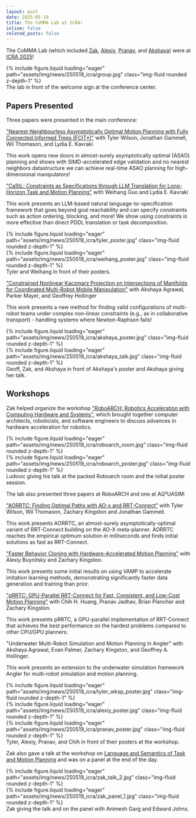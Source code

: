 ```yaml
---
layout: post
date: 2025-05-19
title: The CoMMA Lab at ICRA!
inline: false
related_posts: false
---
```


The CoMMA Lab (which included [Zak](/members/zak), [Alexiy](/members/alexiy), [Pranav](/members/jadhav), and [Akshaya](https://www.akshayaagrawal.com/)) were at [ICRA 2025](https://2025.ieee-icra.org/)!

<div class="row mt-5 justify-content-center">
    <div class="col-md-8 mt-3 mt-md-0">
        {% include figure.liquid loading="eager" path="assets/img/news/250519_icra/group.jpg" class="img-fluid rounded z-depth-1" %}
    </div>
</div>
<div class="caption text-center">
The lab in front of the welcome sign at the conference center.
</div>

## Papers Presented

Three papers were presented in the main conference:

["Nearest-Neighbourless Asymptotically Optimal Motion Planning with Fully Connected Informed Trees (FCIT*)"](/publications#wilson2025fcit)
with Tyler Wilson, Jonathan Gammell, Wil Thomason, and Lydia E. Kavraki

This work opens new doors in almost-surely asymptotically optimal (ASAO) planning and shows with SIMD-accelerated edge validation and no nearest neighbors datastructure we can achieve real-time ASAO planning for high-dimensional manipulators!

["CaStL: Constraints as Specifications through LLM Translation for Long-Horizon Task and Motion Planning"](/publications#guo2025castl)
with Weihang Guo and Lydia E. Kavraki

This work presents an LLM-based natural language-to-specification framework that goes beyond goal reachability and can specify constraints such as action ordering, blocking, and more! We show using constraints is more effective than direct PDDL translation or task decomposition.


<div class="row mt-3 justify-content-center">
    <div class="col-sm mt-3 mt-md-0">
        {% include figure.liquid loading="eager" path="assets/img/news/250519_icra/tyler_poster.jpg" class="img-fluid rounded z-depth-1" %}
    </div>
    <div class="col-sm mt-3 mt-md-0">
        {% include figure.liquid loading="eager" path="assets/img/news/250519_icra/weihang_poster.jpg" class="img-fluid rounded z-depth-1" %}
    </div>
</div>
<div class="caption text-center">
Tyler and Weihang in front of their posters.
</div>

["Constrained Nonlinear Kaczmarz Projection on Intersections of Manifolds for Coordinated Multi-Robot Mobile Manipulation"](/publications#agrawal2025cnkz)
with Akshaya Agrawal, Parker Mayer, and Geoffrey Hollinger

This work presents a new method for finding valid configurations of multi-robot teams under complex non-linear constraints (e.g., as in collaborative transport) - handling systems where Newton-Raphson fails!


<div class="row mt-3">
    <div class="col-sm mt-3 mt-md-0">
        {% include figure.liquid loading="eager" path="assets/img/news/250519_icra/akshaya_poster.jpg" class="img-fluid rounded z-depth-1" %}
    </div>
    <div class="col-sm mt-3 mt-md-0">
        {% include figure.liquid loading="eager" path="assets/img/news/250519_icra/akshaya_talk.jpg" class="img-fluid rounded z-depth-1" %}
    </div>
</div>
<div class="caption">
Geoff, Zak, and Akshaya in front of Akshaya's poster and Akshaya giving her talk.
</div>

## Workshops

Zak helped organize the workshop ["RoboARCH: Robotics Acceleration with Computing Hardware and Systems"](https://sites.google.com/view/roboarch-icra25/home?authuser=0), which brought together computer architects, roboticists, and software engineers to discuss advances in hardware acceleration for robotics.

<div class="row mt-3 justify-content-center">
    <div class="col-sm mt-3 mt-md-0">
        {% include figure.liquid loading="eager" path="assets/img/news/250519_icra/roboarch_room.jpg" class="img-fluid rounded z-depth-1" %}
    </div>
    <div class="col-sm mt-3 mt-md-0">
        {% include figure.liquid loading="eager" path="assets/img/news/250519_icra/roboarch_poster.jpg" class="img-fluid rounded z-depth-1" %}
    </div>
</div>
<div class="caption text-center">
Ludovic giving his talk at the packed Roboarch room and the initial poster session.
</div>

The lab also presented three papers at RoboARCH and one at AQ²UASIM:

["AORRTC: Finding Optimal Paths with AO-x and RRT-Connect"](/publications#wilson2025aorrtc) with Tyler Wilson, Wil Thomason, Zachary Kingston and Jonathan Gammell.

This work presents AORRTC, an almost-surely asymptotically-optimal variant of RRT-Connect building on the AO-X meta-planner. AORRTC reaches the empirical optimum solution in milliseconds and finds initial solutions as fast as RRT-Connect.

["Faster Behavior Cloning with Hardware-Accelerated Motion Planning"](/publications#buynitsky2025wksp) with Alexiy Buynitsky and Zachary Kingston.

This work presents some initial results on using VAMP to accelerate imitation learning methods, demonstrating significantly faster data generation and training than prior.

["pRRTC: GPU-Parallel RRT-Connect for Fast, Consistent, and Low-Cost Motion Planning"](/publications#huangjadhav2025prrtc) with Chih H. Huang, Pranav Jadhav, Brian Plancher and Zachary Kingston.

This work presents pRRTC, a GPU-parallel implementation of RRT-Connect that achieves the best performance on the hardest problems compared to other CPU/GPU planners.

"Underwater Multi-Robot Simulation and Motion Planning in Angler" with Akshaya Agrawal, Evan Palmer, Zachary Kingston, and Geoffrey A. Hollinger.

This work presents an extension to the underwater simulation framework Angler for multi-robot simulation and motion planning.

<div class="row mt-3 justify-content-center">
    <div class="col-sm mt-3 mt-md-0">
        {% include figure.liquid loading="eager" path="assets/img/news/250519_icra/tyler_wksp_poster.jpg" class="img-fluid rounded z-depth-1" %}
    </div>
    <div class="col-sm mt-3 mt-md-0">
        {% include figure.liquid loading="eager" path="assets/img/news/250519_icra/alexiy_poster.jpg" class="img-fluid rounded z-depth-1" %}
    </div>
    <div class="col-sm mt-3 mt-md-0">
        {% include figure.liquid loading="eager" path="assets/img/news/250519_icra/pranav_poster.jpg" class="img-fluid rounded z-depth-1" %}
    </div>
</div>
<div class="caption text-center">
Tyler, Alexiy, Pranav, and Chih in front of their posters at the workshop.
</div>

Zak also gave a talk at the workshop on [Language and Semantics of Task and Motion Planning](https://dyalab.mines.edu/2025/icra-workshop/) and was on a panel at the end of the day.

<div class="row mt-3 justify-content-center">
    <div class="col-sm mt-3 mt-md-0">
        {% include figure.liquid loading="eager" path="assets/img/news/250519_icra/zak_talk_2.jpg" class="img-fluid rounded z-depth-1" %}
    </div>
    <div class="col-sm mt-3 mt-md-0">
        {% include figure.liquid loading="eager" path="assets/img/news/250519_icra/zak_panel_1.jpg" class="img-fluid rounded z-depth-1" %}
    </div>
</div>
<div class="caption text-center">
Zak giving the talk and on the panel with Animesh Garg and Edward Johns.
</div>
